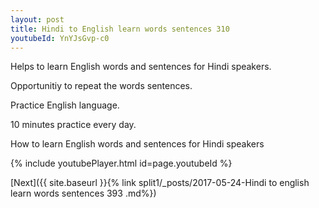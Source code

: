 ```yaml
---
layout: post
title: Hindi to English learn words sentences 310 
youtubeId: YnYJsGvp-c0
---
```

 
 
Helps to learn English words and sentences for Hindi speakers.

Opportunitiy to repeat the words sentences. 

Practice English language. 
 
10 minutes practice every day. 
 
How to learn English words and sentences for Hindi speakers 
 
{% include youtubePlayer.html id=page.youtubeId %}
 
 
[Next]({{ site.baseurl }}{% link  split1/_posts/2017-05-24-Hindi to english learn words sentences 393 .md%})
 
